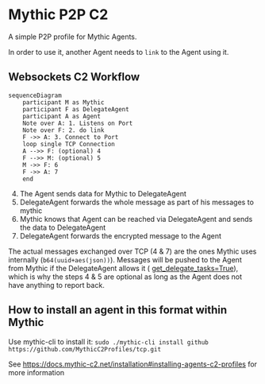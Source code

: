 # Mythic P2P C2

A simple P2P profile for Mythic Agents.

In order to use it, another Agent needs to `link` to the Agent using it.

## Websockets C2 Workflow

```mermaid
sequenceDiagram
    participant M as Mythic
    participant F as DelegateAgent
    participant A as Agent
    Note over A: 1. Listens on Port
    Note over F: 2. do link
    F ->> A: 3. Connect to Port
    loop single TCP Connection
    A -->> F: (optional) 4
    F -->> M: (optional) 5
    M ->> F: 6
    F ->> A: 7
    end
```

4. The Agent sends data for Mythic to DelegateAgent
5. DelegateAgent forwards the whole message as part of his messages to mythic
6. Mythic knows that Agent can be reached via DelegateAgent and sends the data to DelegateAgent
7. DelegateAgent forwards the encrypted message to the Agent

The actual messages exchanged over TCP (4 & 7) are the ones Mythic uses internally (`b64(uuid+aes(json))`).
Messages will be pushed to the Agent from Mythic if the DelegateAgent allows it (
[get_delegate_tasks=True](https://docs.mythic-c2.net/customizing/c2-related-development/c2-profile-code/agent-side-coding/delegates)), which is why the steps 4 & 5 are optional as long as the Agent does not have anything to report back.

## How to install an agent in this format within Mythic

Use mythic-cli to install it:
`sudo ./mythic-cli install github https://github.com/MythicC2Profiles/tcp.git`

See https://docs.mythic-c2.net/installation#installing-agents-c2-profiles for more information
